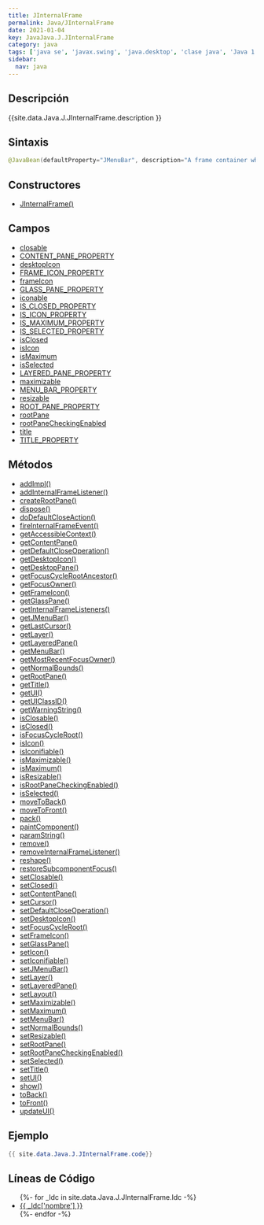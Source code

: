 ```yaml
---
title: JInternalFrame
permalink: Java/JInternalFrame
date: 2021-01-04
key: JavaJava.J.JInternalFrame
category: java
tags: ['java se', 'javax.swing', 'java.desktop', 'clase java', 'Java 1.2']
sidebar: 
  nav: java
---
```


## Descripción
{{site.data.Java.J.JInternalFrame.description }}

## Sintaxis
~~~java
@JavaBean(defaultProperty="JMenuBar", description="A frame container which is contained within another window.") public class JInternalFrame extends JComponent implements Accessible, WindowConstants, RootPaneContainer
~~~

## Constructores
* [JInternalFrame()](/Java/JInternalFrame/JInternalFrame/)

## Campos
* [closable](/Java/JInternalFrame/closable)
* [CONTENT_PANE_PROPERTY](/Java/JInternalFrame/CONTENT_PANE_PROPERTY)
* [desktopIcon](/Java/JInternalFrame/desktopIcon)
* [FRAME_ICON_PROPERTY](/Java/JInternalFrame/FRAME_ICON_PROPERTY)
* [frameIcon](/Java/JInternalFrame/frameIcon)
* [GLASS_PANE_PROPERTY](/Java/JInternalFrame/GLASS_PANE_PROPERTY)
* [iconable](/Java/JInternalFrame/iconable)
* [IS_CLOSED_PROPERTY](/Java/JInternalFrame/IS_CLOSED_PROPERTY)
* [IS_ICON_PROPERTY](/Java/JInternalFrame/IS_ICON_PROPERTY)
* [IS_MAXIMUM_PROPERTY](/Java/JInternalFrame/IS_MAXIMUM_PROPERTY)
* [IS_SELECTED_PROPERTY](/Java/JInternalFrame/IS_SELECTED_PROPERTY)
* [isClosed](/Java/JInternalFrame/isClosed)
* [isIcon](/Java/JInternalFrame/isIcon)
* [isMaximum](/Java/JInternalFrame/isMaximum)
* [isSelected](/Java/JInternalFrame/isSelected)
* [LAYERED_PANE_PROPERTY](/Java/JInternalFrame/LAYERED_PANE_PROPERTY)
* [maximizable](/Java/JInternalFrame/maximizable)
* [MENU_BAR_PROPERTY](/Java/JInternalFrame/MENU_BAR_PROPERTY)
* [resizable](/Java/JInternalFrame/resizable)
* [ROOT_PANE_PROPERTY](/Java/JInternalFrame/ROOT_PANE_PROPERTY)
* [rootPane](/Java/JInternalFrame/rootPane)
* [rootPaneCheckingEnabled](/Java/JInternalFrame/rootPaneCheckingEnabled)
* [title](/Java/JInternalFrame/title)
* [TITLE_PROPERTY](/Java/JInternalFrame/TITLE_PROPERTY)

## Métodos
* [addImpl()](/Java/JInternalFrame/addImpl)
* [addInternalFrameListener()](/Java/JInternalFrame/addInternalFrameListener)
* [createRootPane()](/Java/JInternalFrame/createRootPane)
* [dispose()](/Java/JInternalFrame/dispose)
* [doDefaultCloseAction()](/Java/JInternalFrame/doDefaultCloseAction)
* [fireInternalFrameEvent()](/Java/JInternalFrame/fireInternalFrameEvent)
* [getAccessibleContext()](/Java/JInternalFrame/getAccessibleContext)
* [getContentPane()](/Java/JInternalFrame/getContentPane)
* [getDefaultCloseOperation()](/Java/JInternalFrame/getDefaultCloseOperation)
* [getDesktopIcon()](/Java/JInternalFrame/getDesktopIcon)
* [getDesktopPane()](/Java/JInternalFrame/getDesktopPane)
* [getFocusCycleRootAncestor()](/Java/JInternalFrame/getFocusCycleRootAncestor)
* [getFocusOwner()](/Java/JInternalFrame/getFocusOwner)
* [getFrameIcon()](/Java/JInternalFrame/getFrameIcon)
* [getGlassPane()](/Java/JInternalFrame/getGlassPane)
* [getInternalFrameListeners()](/Java/JInternalFrame/getInternalFrameListeners)
* [getJMenuBar()](/Java/JInternalFrame/getJMenuBar)
* [getLastCursor()](/Java/JInternalFrame/getLastCursor)
* [getLayer()](/Java/JInternalFrame/getLayer)
* [getLayeredPane()](/Java/JInternalFrame/getLayeredPane)
* [getMenuBar()](/Java/JInternalFrame/getMenuBar)
* [getMostRecentFocusOwner()](/Java/JInternalFrame/getMostRecentFocusOwner)
* [getNormalBounds()](/Java/JInternalFrame/getNormalBounds)
* [getRootPane()](/Java/JInternalFrame/getRootPane)
* [getTitle()](/Java/JInternalFrame/getTitle)
* [getUI()](/Java/JInternalFrame/getUI)
* [getUIClassID()](/Java/JInternalFrame/getUIClassID)
* [getWarningString()](/Java/JInternalFrame/getWarningString)
* [isClosable()](/Java/JInternalFrame/isClosable)
* [isClosed()](/Java/JInternalFrame/isClosed)
* [isFocusCycleRoot()](/Java/JInternalFrame/isFocusCycleRoot)
* [isIcon()](/Java/JInternalFrame/isIcon)
* [isIconifiable()](/Java/JInternalFrame/isIconifiable)
* [isMaximizable()](/Java/JInternalFrame/isMaximizable)
* [isMaximum()](/Java/JInternalFrame/isMaximum)
* [isResizable()](/Java/JInternalFrame/isResizable)
* [isRootPaneCheckingEnabled()](/Java/JInternalFrame/isRootPaneCheckingEnabled)
* [isSelected()](/Java/JInternalFrame/isSelected)
* [moveToBack()](/Java/JInternalFrame/moveToBack)
* [moveToFront()](/Java/JInternalFrame/moveToFront)
* [pack()](/Java/JInternalFrame/pack)
* [paintComponent()](/Java/JInternalFrame/paintComponent)
* [paramString()](/Java/JInternalFrame/paramString)
* [remove()](/Java/JInternalFrame/remove)
* [removeInternalFrameListener()](/Java/JInternalFrame/removeInternalFrameListener)
* [reshape()](/Java/JInternalFrame/reshape)
* [restoreSubcomponentFocus()](/Java/JInternalFrame/restoreSubcomponentFocus)
* [setClosable()](/Java/JInternalFrame/setClosable)
* [setClosed()](/Java/JInternalFrame/setClosed)
* [setContentPane()](/Java/JInternalFrame/setContentPane)
* [setCursor()](/Java/JInternalFrame/setCursor)
* [setDefaultCloseOperation()](/Java/JInternalFrame/setDefaultCloseOperation)
* [setDesktopIcon()](/Java/JInternalFrame/setDesktopIcon)
* [setFocusCycleRoot()](/Java/JInternalFrame/setFocusCycleRoot)
* [setFrameIcon()](/Java/JInternalFrame/setFrameIcon)
* [setGlassPane()](/Java/JInternalFrame/setGlassPane)
* [setIcon()](/Java/JInternalFrame/setIcon)
* [setIconifiable()](/Java/JInternalFrame/setIconifiable)
* [setJMenuBar()](/Java/JInternalFrame/setJMenuBar)
* [setLayer()](/Java/JInternalFrame/setLayer)
* [setLayeredPane()](/Java/JInternalFrame/setLayeredPane)
* [setLayout()](/Java/JInternalFrame/setLayout)
* [setMaximizable()](/Java/JInternalFrame/setMaximizable)
* [setMaximum()](/Java/JInternalFrame/setMaximum)
* [setMenuBar()](/Java/JInternalFrame/setMenuBar)
* [setNormalBounds()](/Java/JInternalFrame/setNormalBounds)
* [setResizable()](/Java/JInternalFrame/setResizable)
* [setRootPane()](/Java/JInternalFrame/setRootPane)
* [setRootPaneCheckingEnabled()](/Java/JInternalFrame/setRootPaneCheckingEnabled)
* [setSelected()](/Java/JInternalFrame/setSelected)
* [setTitle()](/Java/JInternalFrame/setTitle)
* [setUI()](/Java/JInternalFrame/setUI)
* [show()](/Java/JInternalFrame/show)
* [toBack()](/Java/JInternalFrame/toBack)
* [toFront()](/Java/JInternalFrame/toFront)
* [updateUI()](/Java/JInternalFrame/updateUI)

## Ejemplo
~~~java
{{ site.data.Java.J.JInternalFrame.code}}
~~~

## Líneas de Código
<ul>
{%- for _ldc in site.data.Java.J.JInternalFrame.ldc -%}
   <li>
       <a href="{{_ldc['url'] }}">{{ _ldc['nombre'] }}</a>
   </li>
{%- endfor -%}
</ul>
